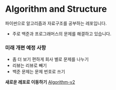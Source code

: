 # Algorithm and Structure

파이썬으로 알고리즘과 자료구조를 공부하는 레포입니다.

- 주로 백준과 프로그래머스의 문제를 해결하고 있습니다.

### 미래 개편 예정 사항

- 좀 더 보기 편하게 회사 별로 문제를 나누기
- 리뷰는 리뷰로 빼기
- 백준 문제는 문제 번호로 쓰기

**새로운 레포로 이동하기** [Algorithm-v2](https://github.com/mrbartrns/algorithm-v2)